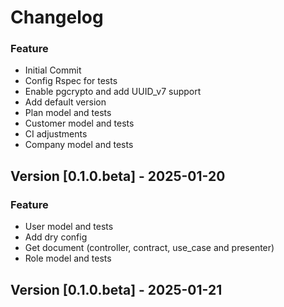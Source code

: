 # Changelog

### Feature
- Initial Commit
- Config Rspec for tests
- Enable pgcrypto and add UUID_v7 support
- Add default version
- Plan model and tests
- Customer model and tests
- CI adjustments
- Company model and tests

## Version [0.1.0.beta] - 2025-01-20

### Feature
- User model and tests
- Add dry config
- Get document (controller, contract, use_case and presenter)
- Role model and tests

## Version [0.1.0.beta] - 2025-01-21